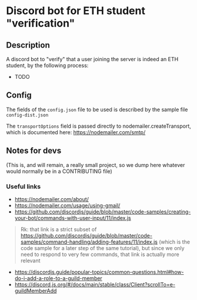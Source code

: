 Discord bot for ETH student "verification"
===

## Description
A discord bot to "verify" that a user joining the server is indeed an ETH student, by the following process:
- TODO

## Config
The fields of the `config.json` file to be used is described by the sample file `config-dist.json`

The `transportOptions` field is passed directly to nodemailer.createTransport, which is documented here: https://nodemailer.com/smtp/

## Notes for devs
(This is, and will remain, a really small project, so we dump here whatever would normally be in a CONTRIBUTING file)

### Useful links
- https://nodemailer.com/about/
- https://nodemailer.com/usage/using-gmail/
- https://github.com/discordjs/guide/blob/master/code-samples/creating-your-bot/commands-with-user-input/11/index.js
> Rk: that link is a strict subset of  https://github.com/discordjs/guide/blob/master/code-samples/command-handling/adding-features/11/index.js (which is the code sample for a later step of the same tutorial), but since we only need to respond to very few commands, that link is actually more relevant
- https://discordjs.guide/popular-topics/common-questions.html#how-do-i-add-a-role-to-a-guild-member
- https://discord.js.org/#/docs/main/stable/class/Client?scrollTo=e-guildMemberAdd
